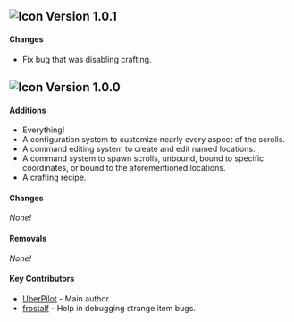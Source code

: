 [icon]: https://raw.githubusercontent.com/ShatteredSuite/ShatteredScrolls/master/icon.png
## ![Icon][icon] Version 1.0.1

#### Changes

* Fix bug that was disabling crafting.

## ![Icon][icon] Version 1.0.0

#### Additions

* Everything!
* A configuration system to customize nearly every aspect of the scrolls.
* A command editing system to create and edit named locations.
* A command system to spawn scrolls, unbound, bound to specific coordinates, or bound to the 
aforementioned locations.
* A crafting recipe.

#### Changes

*None!*

#### Removals

*None!*

#### Key Contributors

* [UberPilot](https://github.com/UberPilot) - Main author.
* [frostalf](https://github.com/frostalf) - Help in debugging strange item bugs.